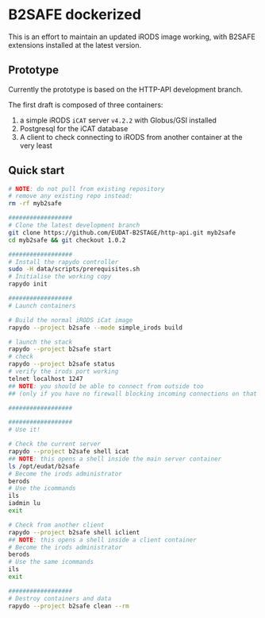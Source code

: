 # B2SAFE dockerized ##

This is an effort to maintain an updated iRODS image working,
with B2SAFE extensions installed at the latest version.

## Prototype ##

Currently the prototype is based on the HTTP-API development branch.

The first draft is composed of three containers:

1. a simple iRODS `iCAT` server `v4.2.2` with Globus/GSI installed
2. Postgresql for the iCAT database
3. A client to check connecting to iRODS from another container at the very least

## Quick start ##

```bash
# NOTE: do not pull from existing repository
# remove any existing repo instead:
rm -rf myb2safe

##################
# Clone the latest development branch
git clone https://github.com/EUDAT-B2STAGE/http-api.git myb2safe
cd myb2safe && git checkout 1.0.2

##################
# Install the rapydo controller
sudo -H data/scripts/prerequisites.sh
# Initialise the working copy
rapydo init

##################
# Launch containers

# Build the normal iRODS iCat image
rapydo --project b2safe --mode simple_irods build

# launch the stack
rapydo --project b2safe start
# check
rapydo --project b2safe status
# verify the irods port working
telnet localhost 1247
## NOTE: you should be able to connect from outside too
## (only if you have no firewall blocking incoming connections on that port)

##################

##################
# Use it!

# Check the current server
rapydo --project b2safe shell icat
## NOTE: this opens a shell inside the main server container
ls /opt/eudat/b2safe
# Become the irods administrator
berods
# Use the icommands
ils
iadmin lu
exit

# Check from another client
rapydo --project b2safe shell iclient
## NOTE: this opens a shell inside a client container
# Become the irods administrator
berods
# Use the same icommands
ils
exit

##################
# Destroy containers and data
rapydo --project b2safe clean --rm
```
